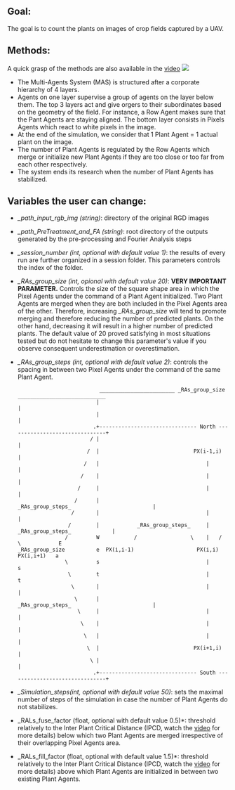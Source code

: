 ## Goal:
The goal is to count the plants on images of crop fields captured by a UAV.

## Methods:
A quick grasp of the methods are also available in the [video](https://www.youtube.com/watch?v=85YllTyfxaQ&t=205s)
![](https://github.com/LittleCoinCoin/Plant_Counting/blob/Pre-Release/Documentation/Images/MAS_Hierarchy_Structure.png)
- The Multi-Agents System (MAS) is structured after a corporate hierarchy of 4 layers.
- Agents on one layer supervise a group of agents on the layer below them. The top 3 layers act
and give orgers to their subordinates based on the geometry of the field. For instance, a Row
Agent makes sure that the Pant Agents are staying aligned. The bottom layer consists in Pixels
Agents which react to white pixels in the image.
- At the end of the simulation, we consider that 1 Plant Agent = 1 actual plant on the image.
- The number of Plant Agents is regulated by the Row Agents which merge or initialize new
Plant Agents if they are too close or too far from each other respectively.
- The system ends its research when the number of Plant Agents has stabilized.

## Variables the user can change:
- *_path_input_rgb_img (string)*: directory of the original RGD images

- *_path_PreTreatment_and_FA (string)*: root directory of the outputs generated by the
pre-processing and Fourier Analysis steps

- *_session_number (int, optional with default value 1)*: the results of every run are
further organized in a session folder. This parameters controls the index of the folder.

- *_RAs_group_size (int, opional with default value 20)*: __VERY IMPORTANT PARAMETER.__ Controls
the size of the square shape area in which the Pixel Agents under the command of a Plant Agent
initialized. Two Plant Agents are merged when they are both included in the Pixel Agents area
of the other. Therefore, increasing *_RAs_group_size* will tend to promote merging and therefore
reducing the number of predicted plants. On the other hand, decreasing it will result in a higher
number of predicted plants. The default value of 20 proved satisfying in most situations tested
but do not hesitate to change this parameter's value if you observe consequent underestimation or
overestimation.

- *_RAs_group_steps (int, optional with default value 2)*: controls the spacing in between two
Pixel Agents under the command of the same Plant Agent.

                                ________________________ _RAs_group_size ____________________________
                               |                                                                     |
                               |                                                                     |
                              .+------------------------------- North -------------------------------+
                             / |                                                                     |
                            /  |                              PX(i-1,i)                              |
                           /   |                                  |                                  |
                          /    |                                  |                                  |
                         /     |                                  |                                  |
                        /      |                          _RAs_group_steps_                          |
                       /       |                                  |                                  |
                      /        |            _RAs_group_steps_     |    _RAs_group_steps_             |
                     /         W           /                 \    |   /                 \            E
      _RAs_group_size          e  PX(i,i-1)                    PX(i,i)                   PX(i,i+1)   a
                     \         s                                  |                                  s
                      \        t                                  |                                  t
                       \       |                                  |                                  |
                        \      |                          _RAs_group_steps_                          |
                         \     |                                  |                                  |
                          \    |                                  |                                  |
                           \   |                                  |                                  |
                            \  |                              PX(i+1,i)                              |
                             \ |                                                                     |
                              .+------------------------------- South -------------------------------+

- *_Simulation_steps(int, optional with default value 50)*: sets the maximal number of steps of the
simulation in case the number of Plant Agents do not stabilizes.

- _RALs_fuse_factor (float, optional with default value 0.5)*: threshold relatively to the 
Inter Plant Critical Distance (IPCD, watch the [video](https://www.youtube.com/watch?v=85YllTyfxaQ&t=205s) for more details) below which two Plant Agents
are merged irrespective of their overlapping Pixel Agents area.

- _RALs_fill_factor (float, optional with default value 1.5)*: threshold relatively to the 
Inter Plant Critical Distance (IPCD, watch the [video](https://www.youtube.com/watch?v=85YllTyfxaQ&t=205s) for more details) above which Plant Agents
are initialized in between two existing Plant Agents.
